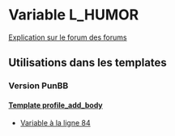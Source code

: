 # Variable L_HUMOR
[Explication sur le forum des forums](http://forum.forumactif.com/t294113-listing-des-variables#L_HUMOR)
## Utilisations dans les templates
### Version PunBB
#### [Template profile_add_body](punbb/profile_add_body.md)
* [Variable à la ligne 84](../punbb/profile_add_body.tpl#L84)